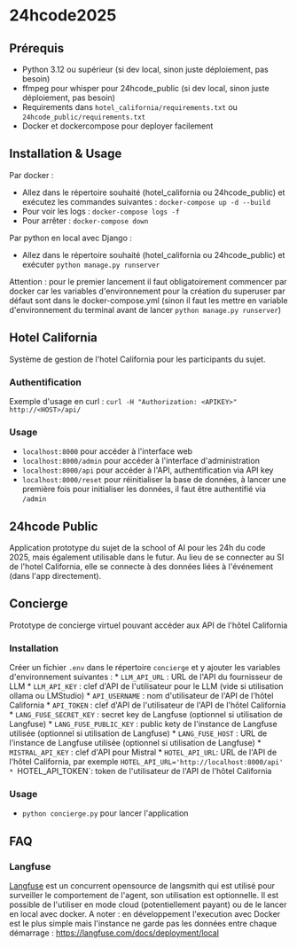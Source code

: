 # 24hcode2025
## Prérequis
* Python 3.12 ou supérieur (si dev local, sinon juste déploiement, pas besoin)  
* ffmpeg pour whisper pour 24hcode_public (si dev local, sinon juste déploiement, pas besoin)  
* Requirements dans `hotel_california/requirements.txt` ou `24hcode_public/requirements.txt`  
* Docker et dockercompose pour deployer facilement

## Installation & Usage
Par docker :
- Allez dans le répertoire souhaité (hotel_california ou 24hcode_public) et exécutez les commandes suivantes :
`docker-compose up -d --build`  
- Pour voir les logs : `docker-compose logs -f`  
- Pour arrêter : `docker-compose down`

Par python en local avec Django :
- Allez dans le répertoire souhaité (hotel_california ou 24hcode_public) et exécuter `python manage.py runserver`

Attention : pour le premier lancement il faut obligatoirement commencer par docker car les variables d'environnement pour la création du superuser par défaut sont dans le docker-compose.yml (sinon il faut les mettre en variable d'environnement du terminal avant de lancer `python manage.py runserver`)

## Hotel California
Système de gestion de l'hotel California pour les participants du sujet.

### Authentification
Exemple d'usage en curl : `curl -H "Authorization: <APIKEY>" http://<HOST>/api/`

### Usage
- `localhost:8000` pour accéder à l'interface web
- `localhost:8000/admin` pour accéder à l'interface d'administration
- `localhost:8000/api` pour accéder à l'API, authentification via API key
- `localhost:8000/reset` pour réinitialiser la base de données, à lancer une première fois pour initialiser les données, il faut être authentifié via `/admin`


## 24hcode Public
Application prototype du sujet de la school of AI pour les 24h du code 2025, mais également utilisable dans le futur. Au lieu de se connecter au SI de l'hotel California, elle se connecte à des données liées à l'événement (dans l'app directement).

## Concierge
Prototype de concierge virtuel pouvant accéder aux API de l'hôtel California

### Installation
Créer un fichier `.env` dans le répertoire `concierge` et y ajouter les variables d'environnement suivantes :
    * `LLM_API_URL` : URL de l'API du fournisseur de LLM
    * `LLM_API_KEY` : clef d'API de l'utilisateur pour le LLM (vide si utilisation ollama ou LMStudio)
    * `API_USERNAME` : nom d'utilisateur de l'API de l'hôtel California
    * `API_TOKEN` : clef d'API de l'utilisateur de l'API de l'hôtel California
    * `LANG_FUSE_SECRET_KEY` : secret key de Langfuse (optionnel si utilisation de Langfuse)
    * `LANG_FUSE_PUBLIC_KEY` : public kety de l'instance de Langfuse utilisée (optionnel si utilisation de Langfuse)
    * `LANG_FUSE_HOST` : URL de l'instance de Langfuse utilisée (optionnel si utilisation de Langfuse)
    * `MISTRAL_API_KEY` : clef d'API pour Mistral
    * `HOTEL_API_URL`: URL de l'API de l'hôtel California, par exemple `HOTEL_API_URL='http://localhost:8000/api'
    * `HOTEL_API_TOKEN`: token de l'utilisateur de l'API de l'hôtel California

### Usage
- `python concierge.py` pour lancer l'application

## FAQ

### Langfuse

[Langfuse](https://langfuse.com) est un concurrent opensource de langsmith qui est utilisé pour surveiller le comportement de l'agent, son utilisation est optionnelle. Il est possible de l'utiliser en mode cloud (potentiellement payant) ou de le lancer en local avec docker.
A noter : en développement l'execution avec Docker est le plus simple mais l'instance ne garde pas les données entre chaque démarrage : https://langfuse.com/docs/deployment/local




